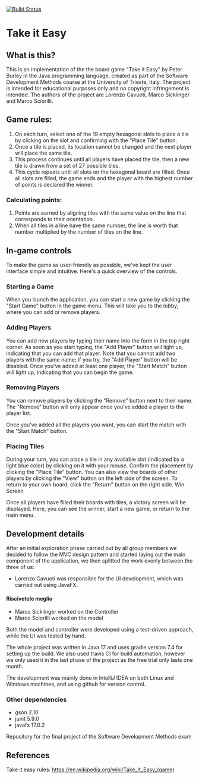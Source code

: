 [![Build Status](https://api.travis-ci.com/LetteraUnica/SDM-final-project.svg?branch=main)](https://api.travis-ci.com/LetteraUnica/SDM-final-project)

# Take it Easy

## What is this?
This is an implementation of the the board game "Take it Easy" by Peter Burley in the Java programming language, created as part of the Software Development Methods course at the University of Trieste, Italy.
The project is intended for educational purposes only and no copyright infringement is intended.
The authors of the project are Lorenzo Cavuoti, Marco Sicklinger and Marco Sciorilli.

## Game rules:

1. On each turn, select one of the 19 empty hexagonal slots to place a tile by clicking on the slot and confirming with the "Place Tile" button.
2. Once a tile is placed, its location cannot be changed and the next player will place the same tile.
3. This process continues until all players have placed the tile, then a new tile is drawn from a set of 27 possible tiles.
4. This cycle repeats until all slots on the hexagonal board are filled. Once all slots are filled, the game ends and the player with the highest number of points is declared the winner.

### Calculating points:

1. Points are earned by aligning tiles with the same value on the line that corresponds to their orientation.
2. When all tiles in a line have the same number, the line is worth that number multiplied by the number of tiles on the line.


## In-game controls

To make the game as user-friendly as possible, we've kept the user interface simple and intuitive. Here's a quick overview of the controls.

### Starting a Game

When you launch the application, you can start a new game by clicking the "Start Game" button in the game menu. This will take you to the lobby, where you can add or remove players.


### Adding Players

You can add new players by typing their name into the form in the top right corner. As soon as you start typing, the "Add Player" button will light up, indicating that you can add that player. Note that you cannot add two players with the same name; if you try, the "Add Player" button will be disabled. Once you've added at least one player, the "Start Match" button will light up, indicating that you can begin the game.

### Removing Players

You can remove players by clicking the "Remove" button next to their name. The "Remove" button will only appear once you've added a player to the player list.

Once you've added all the players you want, you can start the match with the "Start Match" button.

### Placing Tiles

During your turn, you can place a tile in any available slot (indicated by a light blue color) by clicking on it with your mouse. Confirm the placement by clicking the "Place Tile" button. You can also view the boards of other players by clicking the "View" button on the left side of the screen. To return to your own board, click the "Return" button on the right side.
Win Screen

Once all players have filled their boards with tiles, a victory screen will be displayed. Here, you can see the winner, start a new game, or return to the main menu.


## Development details
After an initial exploration phase carried out by all group members we decided to follow the MVC design pattern and started laying out the main component of the application, we then splitted the work evenly between the three of us:
* Lorenzo Cavuoti was responsible for the UI development, which was carried out using JavaFX.

#### Riscivetele meglio
* Marco Sicklinger worked on the Controller
* Marco Sciorilli worked on the model

Both the model and controller were developed using a test-driven approach, while the UI was tested by hand.

The whole project was written in Java 17 and uses gradle version 7.4 for setting up the build. We also used travis CI for build automation, however we only used it in the last phase of the project as the free trial only lasts one month.

The development was mainly done in IntelliJ IDEA on both Linux and Windows machines, and using github for version control. 

### Other dependencies
* gson 2.10
* junit 5.9.0
* javafx 17.0.2




Repository for the final project of the Software Development Methods exam 

## References
Take it easy rules: https://en.wikipedia.org/wiki/Take_It_Easy_(game)
